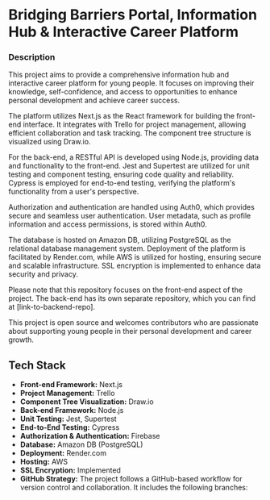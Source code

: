 
# Bridging Barriers Portal, Information Hub & Interactive Career Platform

### Description

This project aims to provide a comprehensive information hub and interactive career platform for young people. It focuses on improving their knowledge, self-confidence, and access to opportunities to enhance personal development and achieve career success.

The platform utilizes Next.js as the React framework for building the front-end interface. It integrates with Trello for project management, allowing efficient collaboration and task tracking. The component tree structure is visualized using Draw.io.

For the back-end, a RESTful API is developed using Node.js, providing data and functionality to the front-end. Jest and Supertest are utilized for unit testing and component testing, ensuring code quality and reliability. Cypress is employed for end-to-end testing, verifying the platform's functionality from a user's perspective.

Authorization and authentication are handled using Auth0, which provides secure and seamless user authentication. User metadata, such as profile information and access permissions, is stored within Auth0.

The database is hosted on Amazon DB, utilizing PostgreSQL as the relational database management system. Deployment of the platform is facilitated by Render.com, while AWS is utilized for hosting, ensuring secure and scalable infrastructure. SSL encryption is implemented to enhance data security and privacy.

Please note that this repository focuses on the front-end aspect of the project. The back-end has its own separate repository, which you can find at [link-to-backend-repo].

This project is open source and welcomes contributors who are passionate about supporting young people in their personal development and career growth.

## Tech Stack

- **Front-end Framework:** Next.js
- **Project Management:** Trello
- **Component Tree Visualization:** Draw.io
- **Back-end Framework:** Node.js
- **Unit Testing:** Jest, Supertest
- **End-to-End Testing:** Cypress
- **Authorization & Authentication:** Firebase
- **Database:** Amazon DB (PostgreSQL)
- **Deployment:** Render.com
- **Hosting:** AWS
- **SSL Encryption:** Implemented
- **GitHub Strategy:**
  The project follows a GitHub-based workflow for version control and collaboration. It includes the following branches:

